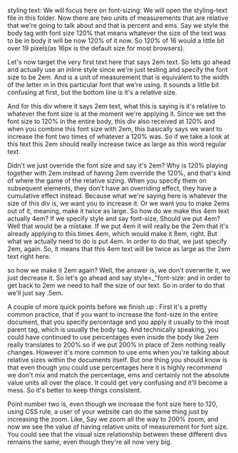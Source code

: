 styling text:
We will focus here on font-sizing:
We will open the styling-text file in this folder. Now there are two units of measurements that are relative that we're going to talk about and that is percent and ems.
Say we style the body tag with font size 120% that means whatever the size of the text was to be in body it will be now 120% of it now.
So 120% of 16 would a little bit over 19 pixels(as 16px is the default size for most browsers).

Let's now target the very first text here that says 2em text. 
So lets go ahead and actually use an inline style since we're just testing and specify the font size to be 2em.
And is a unit of measurement that is equivalent to the width of the letter m in this particular font that we're using. 
It sounds a little bit confusing at first, but the bottom line is it's a relative size.

And for this div where it says 2em text, what this is saying is it's relative to whatever the font size is at the moment we're applying it. 
Since we set the font size to 120% in the entire body, this div also received at 120% and when you combine this font size with 2em, this basically says we want to increase the font two times of whatever a 120% was.
So if we take a look at this text this 2em should really increase twice as large as this word regular text.

Didn't we just override the font size and say it's 2em? Why is 120% playing together with 2em instead of having 2em override the 120%, and that's kind of where the game of the relative sizing. 
When you specify them on subsequent elements, they don't have an overriding effect, they have a cumulative effect instead. 
Because what we're saying here is whatever the size of this div is, we want you to increase it. 
Or we want you to make 2ems out of it, meaning, make it twice as large. So how do we make this 4em text actually 4em? If we specify style and say font-size, Should we put 4em? Well that would be a mistake. 
If we put 4em it will really be the 2em that it's already applying to this times 4em, which would make it 8em, right. 
But what we actually need to do is put 4em. In order to do that, we just specify 2em, again. So, it means that this 4em text will be twice as large as the 2em text right here.

so how we make it 2em again? Well, the answer is, we don't overwrite it, we just decrease it. 
So let's go ahead and say style=_"font-size: and in order to get back to 2em we need to half the size of our text. So in order to do that we'll just say .5em.

A couple of more quick points before we finish up : 
First it's a pretty common practice, that if you want to increase the font-size in the entire document, that you specify percentage and you apply it usually to the most parent tag, which is usually the body tag. 
And technically speaking, you could have continued to use percentages even inside the body like 2em really translates to 200% so if we put 200% in place of 2em nothing really changes. 
However it's more common to use ems when you're talking about relative sizes within the documents itself. 
But one thing you should know is that even though you could use percentages here it is highly recommend we don't mix and match the percentage, ems and certainly not the absolute value units all over the place. It could get very confusing and it'll become a mess. 
So it's better to keep things consistent. 

Point number two is, even though we increase the font size here to 120, using CSS rule, a user of your website can do the same thing just by increasing the zoom. Like, Say we zoom all the way to 200% zoom, and now we see the value of having relative units of measurement for font size. 
You could see that the visual size relationship between these different divs remains the same, even though they're all now very big.